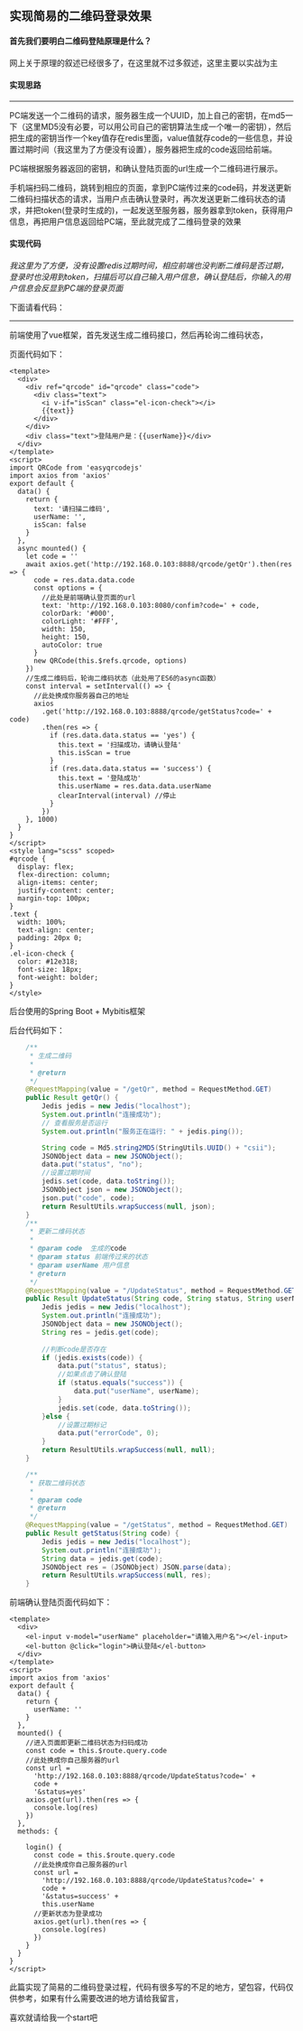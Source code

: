 ## **实现简易的二维码登录效果**

#### **首先我们要明白二维码登陆原理是什么？**

网上关于原理的叙述已经很多了，在这里就不过多叙述，这里主要以实战为主

#### 实现思路

------

PC端发送一个二维码的请求，服务器生成一个UUID，加上自己的密钥，在md5一下（这里MD5没有必要，可以用公司自己的密钥算法生成一个唯一的密钥），然后把生成的密钥当作一个key值存在redis里面，value值就存code的一些信息，并设置过期时间（我这里为了方便没有设置），服务器把生成的code返回给前端。

PC端根据服务器返回的密钥，和确认登陆页面的url生成一个二维码进行展示。

手机端扫码二维码，跳转到相应的页面，拿到PC端传过来的code码，并发送更新二维码扫描状态的请求，当用户点击确认登录时，再次发送更新二维码状态的请求，并把token(登录时生成的)，一起发送至服务器，服务器拿到token，获得用户信息，再把用户信息返回给PC端，至此就完成了二维码登录的效果

#### 实现代码

*我这里为了方便，没有设置redis过期时间，相应前端也没判断二维码是否过期，登录时也没用到token，扫描后可以自己输入用户信息，确认登陆后，你输入的用户信息会反显到PC端的登录页面*

下面请看代码：

------

前端使用了vue框架，首先发送生成二维码接口，然后再轮询二维码状态，

页面代码如下：

```vue
<template>
  <div>
    <div ref="qrcode" id="qrcode" class="code">
      <div class="text">
        <i v-if="isScan" class="el-icon-check"></i>
        {{text}}
      </div>
    </div>
    <div class="text">登陆用户是：{{userName}}</div>
  </div>
</template>
<script>
import QRCode from 'easyqrcodejs'
import axios from 'axios'
export default {
  data() {
    return {
      text: '请扫描二维码',
      userName: '',
      isScan: false
    }
  },
  async mounted() {
    let code = ''
    await axios.get('http://192.168.0.103:8888/qrcode/getQr').then(res => {
      code = res.data.data.code
      const options = {
        //此处是前端确认登页面的url
        text: 'http://192.168.0.103:8080/confim?code=' + code,
        colorDark: '#000',
        colorLight: '#FFF',
        width: 150,
        height: 150,
        autoColor: true
      }
      new QRCode(this.$refs.qrcode, options)
    })
    //生成二维码后，轮询二维码状态（此处用了ES6的async函数）
    const interval = setInterval(() => {
      //此处换成你服务器自己的地址
      axios
        .get('http://192.168.0.103:8888/qrcode/getStatus?code=' + code)
        .then(res => {
          if (res.data.data.status == 'yes') {
            this.text = '扫描成功，请确认登陆'
            this.isScan = true
          }
          if (res.data.data.status == 'success') {
            this.text = '登陆成功'
            this.userName = res.data.data.userName
            clearInterval(interval) //停止
          }
        })
    }, 1000)
  }
}
</script>
<style lang="scss" scoped>
#qrcode {
  display: flex;
  flex-direction: column;
  align-items: center;
  justify-content: center;
  margin-top: 100px;
}
.text {
  width: 100%;
  text-align: center;
  padding: 20px 0;
}
.el-icon-check {
  color: #12e318;
  font-size: 18px;
  font-weight: bolder;
}
</style>
```

后台使用的Spring Boot + Mybitis框架

后台代码如下：

```java
	/**
	 * 生成二维码
	 * 
	 * @return
	 */
	@RequestMapping(value = "/getQr", method = RequestMethod.GET)
	public Result getQr() {
		Jedis jedis = new Jedis("localhost");
		System.out.println("连接成功");
		// 查看服务是否运行
		System.out.println("服务正在运行: " + jedis.ping());

		String code = Md5.string2MD5(StringUtils.UUID() + "csii");
		JSONObject data = new JSONObject();
		data.put("status", "no");
		//设置过期时间
		jedis.set(code, data.toString());
		JSONObject json = new JSONObject();
		json.put("code", code);
		return ResultUtils.wrapSuccess(null, json);
	}
	/**
	 * 更新二维码状态
	 * 
	 * @param code  生成的code
	 * @param status 前端传过来的状态
	 * @param userName 用户信息
	 * @return
	 */
	@RequestMapping(value = "/UpdateStatus", method = RequestMethod.GET)
	public Result UpdateStatus(String code, String status, String userName) {
		Jedis jedis = new Jedis("localhost");
		System.out.println("连接成功");
		JSONObject data = new JSONObject();
		String res = jedis.get(code);
		
		//判断code是否存在
		if (jedis.exists(code)) {
			data.put("status", status);
			//如果点击了确认登陆
			if (status.equals("success")) {
				data.put("userName", userName);
			}
			jedis.set(code, data.toString());
		}else {
			//设置过期标记
			data.put("errorCode", 0);
		}
		return ResultUtils.wrapSuccess(null, null);
	}

	/**
	 * 获取二维码状态
	 * 
	 * @param code
	 * @return
	 */
	@RequestMapping(value = "/getStatus", method = RequestMethod.GET)
	public Result getStatus(String code) {
		Jedis jedis = new Jedis("localhost");
		System.out.println("连接成功");
		String data = jedis.get(code);
		JSONObject res = (JSONObject) JSON.parse(data);
		return ResultUtils.wrapSuccess(null, res);
	}
```

前端确认登陆页面代码如下：

```vue
<template>
  <div>
    <el-input v-model="userName" placeholder="请输入用户名"></el-input>
    <el-button @click="login">确认登陆</el-button>
  </div>
</template>
<script>
import axios from 'axios'
export default {
  data() {
    return {
      userName: ''
    }
  },
  mounted() {
    //进入页面即更新二维码状态为扫码成功
    const code = this.$route.query.code
    //此处换成你自己服务器的url
    const url =
      'http://192.168.0.103:8888/qrcode/UpdateStatus?code=' +
      code +
      '&status=yes'
    axios.get(url).then(res => {
      console.log(res)
    })
  },
  methods: {
      
    login() {
      const code = this.$route.query.code
      //此处换成你自己服务器的url
      const url =
        'http://192.168.0.103:8888/qrcode/UpdateStatus?code=' +
        code +
        '&status=success' +
        this.userName
      //更新状态为登录成功
      axios.get(url).then(res => {
        console.log(res)
      })
    }
  }
}
</script>
```

此篇实现了简易的二维码登录过程，代码有很多写的不足的地方，望包容，代码仅供参考，如果有什么需要改进的地方请给我留言，

喜欢就请给我一个start吧
